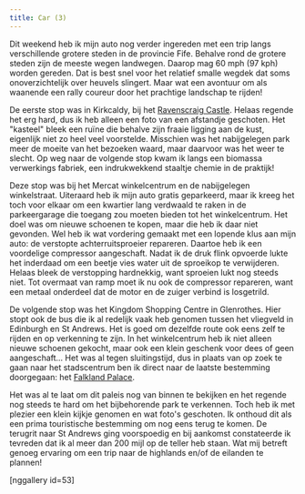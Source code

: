 ```yaml
---
title: Car (3)
---
```

[1]: http://www.historic-scotland.gov.uk/propertyresults/propertydetail.htm?PropID=PL_230
[2]: http://www.nts.org.uk/property/falkland-palace-and-garden/

Dit weekend heb ik mijn auto nog verder ingereden met een trip langs verschillende grotere steden in de provincie Fife. Behalve rond de grotere steden zijn de meeste wegen landwegen. Daarop mag 60 mph (97 kph) worden gereden. Dat is best snel voor het relatief smalle wegdek dat soms onoverzichtelijk over heuvels slingert. Maar wat een avontuur om als waanende een rally coureur door het prachtige landschap te rijden!

De eerste stop was in Kirkcaldy, bij het [Ravenscraig Castle][1]. Helaas regende het erg hard, dus ik heb alleen een foto van een afstandje geschoten. Het "kasteel" bleek een ruïne die behalve zijn fraaie ligging aan de kust, eigenlijk niet zo heel veel voorstelde. Misschien was het nabijgelegen park meer de moeite van het bezoeken waard, maar daarvoor was het weer te slecht. Op weg naar de volgende stop kwam ik langs een biomassa verwerkings fabriek, een indrukwekkend staaltje chemie in de praktijk!

Deze stop was bij het Mercat winkelcentrum en de nabijgelegen winkelstraat. Uiteraard heb ik mijn auto gratis geparkeerd, maar ik kreeg het toch voor elkaar om een kwartier lang verdwaald te raken in de parkeergarage die toegang zou moeten bieden tot het winkelcentrum. Het doel was om nieuwe schoenen te kopen, maar die heb ik daar niet gevonden. Wel heb ik wat vordering gemaakt met een lopende klus aan mijn auto: de verstopte achterruitsproeier repareren. Daartoe heb ik een voordelige compressor aangeschaft. Nadat ik de druk flink opvoerde lukte het inderdaad om een beetje vies water uit de sproeikop te verwijderen. Helaas bleek de verstopping hardnekkig, want sproeien lukt nog steeds niet. Tot overmaat van ramp moet ik nu ook de compressor repareren, want een metaal onderdeel dat de motor en de zuiger verbind is losgetrild.

De volgende stop was het Kingdom Shopping Centre in Glenrothes. Hier stopt ook de bus die ik al redelijk vaak heb genomen tussen het vliegveld in Edinburgh en St Andrews. Het is goed om dezelfde route ook eens zelf te rijden en op verkenning te zijn. In het winkelcentrum heb ik niet alleen nieuwe schoenen gekocht, maar ook een klein geschenk voor dees of geen aangeschaft... Het was al tegen sluitingstijd, dus in plaats van op zoek te gaan naar het stadscentrum ben ik direct naar de laatste bestemming doorgegaan: het [Falkland Palace][2].

Het was al te laat om dit paleis nog van binnen te bekijken en het regende nog steeds te hard om het bijbehorende park te verkennen. Toch heb ik met plezier een klein kijkje genomen en wat foto's geschoten. Ik onthoud dit als een prima touristische bestemming om nog eens terug te komen. De terugrit naar St Andrews ging voorspoedig en bij aankomst constateerde ik tevreden dat ik al meer dan 200 mijl op de teller heb staan. Wat mij betreft genoeg ervaring om een trip naar de highlands en/of de eilanden te plannen!

[nggallery id=53]